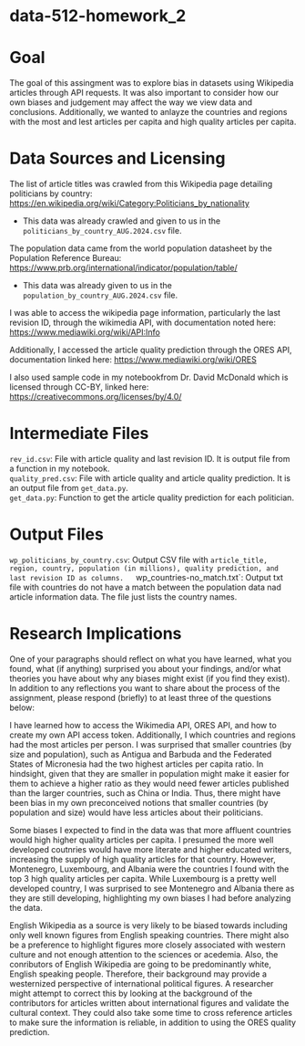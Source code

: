 # data-512-homework_2

# Goal 
The goal of this assingment was to explore bias in datasets using Wikipedia articles through API requests. It was also important to consider how our own biases and judgement may affect the way we view data and conclusions. Additionally, we wanted to anlayze the countries and regions with the most and lest articles per capita and high quality articles per capita. 

# Data Sources and Licensing
The list of article titles was crawled from this Wikipedia page detailing politicians by country: https://en.wikipedia.org/wiki/Category:Politicians_by_nationality
 - This data was already crawled and given to us in the `politicians_by_country_AUG.2024.csv` file. 

The population data came from the world population datasheet by the Population Reference Bureau: https://www.prb.org/international/indicator/population/table/
 - This data was already given to us in the `population_by_country_AUG.2024.csv` file. 

I was able to access the wikipedia page information, particularly the last revision ID, through the wikimedia API, with documentation noted here: https://www.mediawiki.org/wiki/API:Info

Additionally, I accessed the article quality prediction through the ORES API, documentation linked here: https://www.mediawiki.org/wiki/ORES

I also used sample code in my notebookfrom Dr. David McDonald which is licensed through CC-BY, linked here:
https://creativecommons.org/licenses/by/4.0/

# Intermediate Files
`rev_id.csv`: File with article quality and last revision ID. It is output file from a function in my notebook.  
`quality_pred.csv`: File with article quality and article quality prediction. It is an output file from `get_data.py`.  
`get_data.py`: Function to get the article quality prediction for each politician.  


# Output Files
`wp_politicians_by_country.csv`: Output CSV file with `article_title, region, country, population (in millions), quality prediction, and last revision ID as columns.  
`wp_countries-no_match.txt`: Output txt file with countries do not have a match between the population data nad article information data. The file just lists the country names.  

# Research Implications
 One of your paragraphs should reflect on what you have learned, what you found, what (if anything) surprised you about your findings, and/or what theories you have about why any biases might exist (if you find they exist). In addition to any reflections you want to share about the process of the assignment, please respond (briefly) to at least three of the questions below:

I have learned how to access the Wikimedia API, ORES API, and how to create my own API access token. Additionally, I which countries and regions had the most articles per person. I was surprised that smaller countries (by size and population), such as Antigua and Barbuda and the Federated States of Micronesia had the two highest articles per capita ratio. In hindsight, given that they are smaller in population might make it easier for them to achieve a higher ratio as they would need fewer articles published than the larger countries, such as China or India. Thus, there might have been bias in my own preconceived notions that smaller countries (by population and size) would have less articles about their politicians.

Some biases I expected to find in the data was that more affluent countries would high higher quality articles per capita. I presumed the more well developed coutnries would have more literate and higher educated writers, increasing the supply of high quality articles for that country. However, Montenegro, Luxembourg, and Albania were the countries I found with the top 3 high quality articles per capita. While Luxembourg is a pretty well developed country, I was surprised to see Montenegro and Albania there as they are still developing, highlighting my own biases I had before analyzing the data.

English Wikipedia as a source is very likely to be biased towards including only well known figures from English speaking countries. There might also be a preference to highlight figures more closely associated with western culture and not enough attention to the sciences or acedemia. Also, the conributors of English Wikipedia are going to be predominantly white, English speaking people. Therefore, their background may provide a westernized perspective of international political figures. A researcher might attempt to correct this by looking at the background of the contributors for articles written about international figures and validate the cultural context. They could also take some time to cross reference articles to make sure the information is reliable, in addition to using the ORES quality prediction. 


